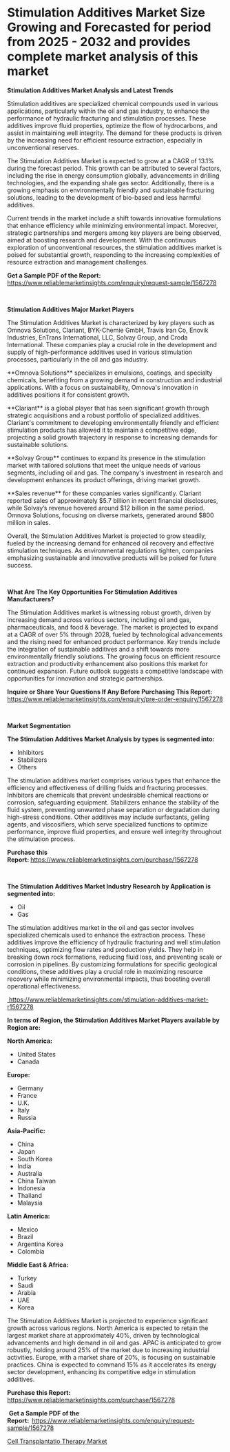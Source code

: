 <p><h1>Stimulation Additives Market Size Growing and Forecasted for period from 2025 - 2032 and provides complete market analysis of this market</h1></p><p><strong>Stimulation Additives Market Analysis and Latest Trends</strong></p>
<p><p>Stimulation additives are specialized chemical compounds used in various applications, particularly within the oil and gas industry, to enhance the performance of hydraulic fracturing and stimulation processes. These additives improve fluid properties, optimize the flow of hydrocarbons, and assist in maintaining well integrity. The demand for these products is driven by the increasing need for efficient resource extraction, especially in unconventional reserves.</p><p>The Stimulation Additives Market is expected to grow at a CAGR of 13.1% during the forecast period. This growth can be attributed to several factors, including the rise in energy consumption globally, advancements in drilling technologies, and the expanding shale gas sector. Additionally, there is a growing emphasis on environmentally friendly and sustainable fracturing solutions, leading to the development of bio-based and less harmful additives.</p><p>Current trends in the market include a shift towards innovative formulations that enhance efficiency while minimizing environmental impact. Moreover, strategic partnerships and mergers among key players are being observed, aimed at boosting research and development. With the continuous exploration of unconventional resources, the stimulation additives market is poised for substantial growth, responding to the increasing complexities of resource extraction and management challenges.</p></p>
<p><strong>Get a Sample PDF of the Report:&nbsp;</strong> <a href="https://www.reliablemarketinsights.com/enquiry/request-sample/1567278?utm_campaign=3317&utm_medium=2&utm_source=Github&utm_content=ia&utm_term=22032025&utm_id=stimulation-additives">https://www.reliablemarketinsights.com/enquiry/request-sample/1567278</a></p>
<p>&nbsp;</p>
<p><strong>Stimulation Additives Major Market Players</strong></p>
<p><p>The Stimulation Additives Market is characterized by key players such as Omnova Solutions, Clariant, BYK-Chemie GmbH, Travis Iran Co, Enovik Industries, EnTrans International, LLC, Solvay Group, and Croda International. These companies play a crucial role in the development and supply of high-performance additives used in various stimulation processes, particularly in the oil and gas industry.</p><p>**Omnova Solutions** specializes in emulsions, coatings, and specialty chemicals, benefiting from a growing demand in construction and industrial applications. With a focus on sustainability, Omnova's innovation in additives positions it for consistent growth.</p><p>**Clariant** is a global player that has seen significant growth through strategic acquisitions and a robust portfolio of specialized additives. Clariant's commitment to developing environmentally friendly and efficient stimulation products has allowed it to maintain a competitive edge, projecting a solid growth trajectory in response to increasing demands for sustainable solutions.</p><p>**Solvay Group** continues to expand its presence in the stimulation market with tailored solutions that meet the unique needs of various segments, including oil and gas. The company's investment in research and development enhances its product offerings, driving market growth.</p><p>**Sales revenue** for these companies varies significantly. Clariant reported sales of approximately $5.7 billion in recent financial disclosures, while Solvay’s revenue hovered around $12 billion in the same period. Omnova Solutions, focusing on diverse markets, generated around $800 million in sales.</p><p>Overall, the Stimulation Additives Market is projected to grow steadily, fueled by the increasing demand for enhanced oil recovery and effective stimulation techniques. As environmental regulations tighten, companies emphasizing sustainable and innovative products will be poised for future success.</p></p>
<p>&nbsp;</p>
<p><strong>What Are The Key Opportunities For Stimulation Additives Manufacturers?</strong></p>
<p><p>The Stimulation Additives market is witnessing robust growth, driven by increasing demand across various sectors, including oil and gas, pharmaceuticals, and food & beverage. The market is projected to expand at a CAGR of over 5% through 2028, fueled by technological advancements and the rising need for enhanced product performance. Key trends include the integration of sustainable additives and a shift towards more environmentally friendly solutions. The growing focus on efficient resource extraction and productivity enhancement also positions this market for continued expansion. Future outlook suggests a competitive landscape with opportunities for innovation and strategic partnerships.</p></p>
<p><strong>Inquire or Share Your Questions If Any Before Purchasing This Report:</strong> <a href="https://www.reliablemarketinsights.com/enquiry/pre-order-enquiry/1567278?utm_campaign=3317&utm_medium=2&utm_source=Github&utm_content=ia&utm_term=22032025&utm_id=stimulation-additives">https://www.reliablemarketinsights.com/enquiry/pre-order-enquiry/1567278</a></p>
<p>&nbsp;</p>
<p><strong>Market Segmentation</strong></p>
<p><strong>The Stimulation Additives Market Analysis by types is segmented into:</strong></p>
<p><ul><li>Inhibitors</li><li>Stabilizers</li><li>Others</li></ul></p>
<p><p>The stimulation additives market comprises various types that enhance the efficiency and effectiveness of drilling fluids and fracturing processes. Inhibitors are chemicals that prevent undesirable chemical reactions or corrosion, safeguarding equipment. Stabilizers enhance the stability of the fluid system, preventing unwanted phase separation or degradation during high-stress conditions. Other additives may include surfactants, gelling agents, and viscosifiers, which serve specialized functions to optimize performance, improve fluid properties, and ensure well integrity throughout the stimulation process.</p></p>
<p><strong>Purchase this Report:&nbsp;</strong><a href="https://www.reliablemarketinsights.com/purchase/1567278?utm_campaign=3317&utm_medium=2&utm_source=Github&utm_content=ia&utm_term=22032025&utm_id=stimulation-additives">https://www.reliablemarketinsights.com/purchase/1567278</a></p>
<p>&nbsp;</p>
<p><strong>The Stimulation Additives Market Industry Research by Application is segmented into:</strong></p>
<p><ul><li>Oil</li><li>Gas</li></ul></p>
<p><p>The stimulation additives market in the oil and gas sector involves specialized chemicals used to enhance the extraction process. These additives improve the efficiency of hydraulic fracturing and well stimulation techniques, optimizing flow rates and production yields. They help in breaking down rock formations, reducing fluid loss, and preventing scale or corrosion in pipelines. By customizing formulations for specific geological conditions, these additives play a crucial role in maximizing resource recovery while minimizing environmental impacts, thus boosting overall operational effectiveness.</p></p>
<p><a href="https://www.reliablemarketinsights.com/stimulation-additives-market-r1567278?utm_campaign=3317&utm_medium=2&utm_source=Github&utm_content=ia&utm_term=22032025&utm_id=stimulation-additives">&nbsp;https://www.reliablemarketinsights.com/stimulation-additives-market-r1567278</a></p>
<p><strong>In terms of Region, the Stimulation Additives Market Players available by Region are:</strong></p>
<p>
    <p> <strong> North America: </strong>
        <ul>
            <li>United States</li>
            <li>Canada</li>
        </ul>
        </p> 
    <p> <strong> Europe: </strong>
        <ul>
            <li>Germany</li>
            <li>France</li>
            <li>U.K.</li>
            <li>Italy</li>
            <li>Russia</li>
        </ul>
        </p> 
    <p> <strong> Asia-Pacific: </strong>
        <ul>
            <li>China</li>
            <li>Japan</li>
            <li>South Korea</li>
            <li>India</li>
            <li>Australia</li>
            <li>China Taiwan</li>
            <li>Indonesia</li>
            <li>Thailand</li>
            <li>Malaysia</li>
        </ul>
        </p> 
    <p> <strong> Latin America: </strong>
        <ul>
            <li>Mexico</li>
            <li>Brazil</li>
            <li>Argentina Korea</li>
            <li>Colombia</li>
        </ul>
        </p> 
    <p> <strong> Middle East & Africa: </strong>
        <ul>
            <li>Turkey</li>
            <li>Saudi</li>
            <li>Arabia</li>
            <li>UAE</li>
            <li>Korea</li>
        </ul>
    </p>
    </p>
<p><p>The Stimulation Additives Market is projected to experience significant growth across various regions. North America is expected to retain the largest market share at approximately 40%, driven by technological advancements and high demand in oil and gas. APAC is anticipated to grow robustly, holding around 25% of the market due to increasing industrial activities. Europe, with a market share of 20%, is focusing on sustainable practices. China is expected to command 15% as it accelerates its energy sector development, enhancing its competitive edge in stimulation additives.</p></p>
<p><strong>Purchase this Report: </strong><a href="https://www.reliablemarketinsights.com/purchase/1567278?utm_campaign=3317&utm_medium=2&utm_source=Github&utm_content=ia&utm_term=22032025&utm_id=stimulation-additives">https://www.reliablemarketinsights.com/purchase/1567278</a></p>
<p>&nbsp;<strong>Get a Sample PDF of the Report:&nbsp;&nbsp;</strong><a href="https://www.reliablemarketinsights.com/enquiry/request-sample/1567278?utm_campaign=3317&utm_medium=2&utm_source=Github&utm_content=ia&utm_term=22032025&utm_id=stimulation-additives">https://www.reliablemarketinsights.com/enquiry/request-sample/1567278</a></p>
<p><strong></strong></p>
<p><p><a href="https://github.com/porstheftyux/Market-Research-Report-List-1/blob/main/cell-transplantatio-therapy-market.md?utm_campaign=3317&utm_medium=2&utm_source=Github&utm_content=ia&utm_term=22032025&utm_id=stimulation-additives">Cell Transplantatio Therapy Market</a></p></p>